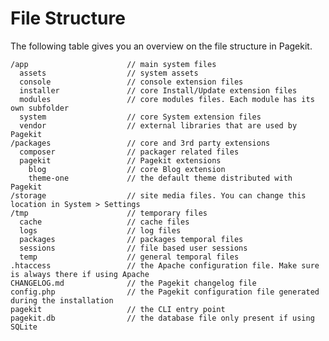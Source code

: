 # File Structure

<p class="uk-article-lead">The following table gives you an overview on the file structure in Pagekit.</p>

    /app                      // main system files
      assets                  // system assets
      console                 // console extension files
      installer               // core Install/Update extension files
      modules                 // core modules files. Each module has its own subfolder
      system                  // core System extension files
      vendor                  // external libraries that are used by Pagekit
    /packages                 // core and 3rd party extensions
      composer                // packager related files
      pagekit                 // Pagekit extensions
        blog                  // core Blog extension
        theme-one             // the default theme distributed with Pagekit
    /storage                  // site media files. You can change this location in System > Settings
    /tmp                      // temporary files
      cache                   // cache files
      logs                    // log files
      packages                // packages temporal files
      sessions                // file based user sessions
      temp                    // general temporal files
    .htaccess                 // the Apache configuration file. Make sure is always there if using Apache
    CHANGELOG.md              // the Pagekit changelog file
    config.php                // the Pagekit configuration file generated during the installation
    pagekit                   // the CLI entry point
    pagekit.db                // the database file only present if using SQLite
